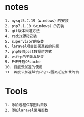 # notes
    1. mysql5.7.19（windows）的安装
    2. php7.1.10（windows）的安装
    3. git版本回退方法
    4. redis源码安装
    5. supervisor的安装
    6. laravel项目部署遇到的问题
    7. php接收post数据的方式
    8. vsftp的安装与配置
    9. PHP开启OPcache
    10. 百度云加速的使用
    11. 百度云加速踩坑日记1-图片延迟加载的坑
# Tools
    1. 添加远程保存图片函数
    2. 添加laravel常用函数